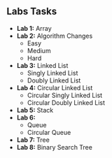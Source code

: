 ## Labs Tasks

- **Lab 1:** Array  
- **Lab 2:** Algorithm Changes  
  - Easy  
  - Medium  
  - Hard  
- **Lab 3:** Linked List  
  - Singly Linked List  
  - Doubly Linked List  
- **Lab 4:** Circular Linked List  
  - Circular Singly Linked List  
  - Circular Doubly Linked List  
- **Lab 5:** Stack  
- **Lab 6:**  
  - Queue  
  - Circular Queue
- **Lab 7:** Tree
- **Lab 8:** Binary Search Tree


